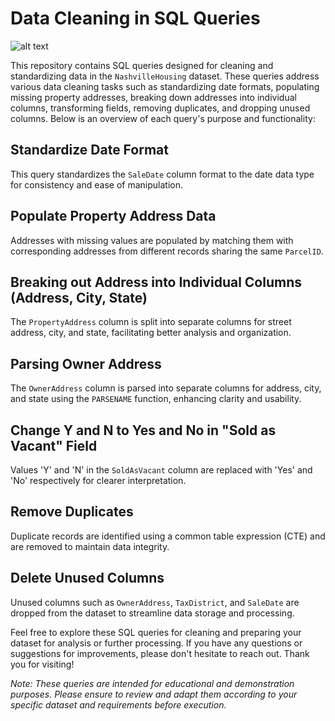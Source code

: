 # Data Cleaning in SQL Queries

![alt text]()

This repository contains SQL queries designed for cleaning and standardizing data in the `NashvilleHousing` dataset. These queries address various data cleaning tasks such as standardizing date formats, populating missing property addresses, breaking down addresses into individual columns, transforming fields, removing duplicates, and dropping unused columns. Below is an overview of each query's purpose and functionality:

## Standardize Date Format

This query standardizes the `SaleDate` column format to the date data type for consistency and ease of manipulation.

## Populate Property Address Data

Addresses with missing values are populated by matching them with corresponding addresses from different records sharing the same `ParcelID`.

## Breaking out Address into Individual Columns (Address, City, State)

The `PropertyAddress` column is split into separate columns for street address, city, and state, facilitating better analysis and organization.

## Parsing Owner Address

The `OwnerAddress` column is parsed into separate columns for address, city, and state using the `PARSENAME` function, enhancing clarity and usability.

## Change Y and N to Yes and No in "Sold as Vacant" Field

Values 'Y' and 'N' in the `SoldAsVacant` column are replaced with 'Yes' and 'No' respectively for clearer interpretation.

## Remove Duplicates

Duplicate records are identified using a common table expression (CTE) and are removed to maintain data integrity.

## Delete Unused Columns

Unused columns such as `OwnerAddress`, `TaxDistrict`, and `SaleDate` are dropped from the dataset to streamline data storage and processing.

Feel free to explore these SQL queries for cleaning and preparing your dataset for analysis or further processing. If you have any questions or suggestions for improvements, please don't hesitate to reach out. Thank you for visiting!

*Note: These queries are intended for educational and demonstration purposes. Please ensure to review and adapt them according to your specific dataset and requirements before execution.*
